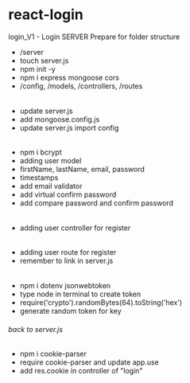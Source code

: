 # react-login
login_V1 - Login SERVER
Prepare for folder structure
- /server
- touch server.js
- npm init -y
- npm i express mongoose cors
- /config, /models, /controllers, /routes
######
- update server.js
- add mongoose.config.js
- update server.js import config
######
- npm i bcrypt
- adding user model
- firstName, lastName, email, password
- timestamps
- add email validator
- add virtual confirm password
- add compare password and confirm password
######
- adding user controller for register
######
- adding user route for register
- remember to link in server.js
######
- npm i dotenv jsonwebtoken
- type node in terminal to create token
- require('crypto').randomBytes(64).toString('hex')
- generate random token for key
###### back to server.js
- npm i cookie-parser
- require cookie-parser and update app.use
- add res.cookie in controller of "login"